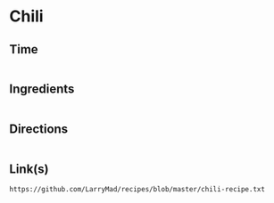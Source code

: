 # Chili

## Time 
```

```

## Ingredients
```

```


## Directions
```

```


## Link(s)
```
https://github.com/LarryMad/recipes/blob/master/chili-recipe.txt

```
